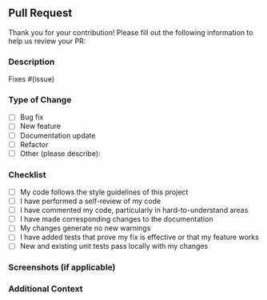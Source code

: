 ## Pull Request

Thank you for your contribution! Please fill out the following information to help us review your PR:

### Description
<!-- Please include a summary of the change and which issue is fixed. Also include relevant motivation and context. -->

Fixes #(issue)

### Type of Change
- [ ] Bug fix
- [ ] New feature
- [ ] Documentation update
- [ ] Refactor
- [ ] Other (please describe):

### Checklist
- [ ] My code follows the style guidelines of this project
- [ ] I have performed a self-review of my code
- [ ] I have commented my code, particularly in hard-to-understand areas
- [ ] I have made corresponding changes to the documentation
- [ ] My changes generate no new warnings
- [ ] I have added tests that prove my fix is effective or that my feature works
- [ ] New and existing unit tests pass locally with my changes

### Screenshots (if applicable)
<!-- Add screenshots to help explain your changes. -->

### Additional Context
<!-- Add any other context about the PR here. -->
